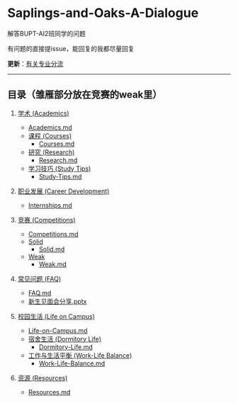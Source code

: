 # Saplings-and-Oaks-A-Dialogue
解答BUPT-AI2班同学的问题

有问题的直接提issue，能回复的我都尽量回复

**更新**：[有关专业分流](./Academics/Courses/Courses.md)

---

## 目录（雏雁部分放在竞赛的weak里）

1. [学术 (Academics)](./Academics)
   - [Academics.md](./Academics/Academics.md)
   - [课程 (Courses)](./Academics/Courses)
     - [Courses.md](./Academics/Courses/Courses.md)
   - [研究 (Research)](./Academics/Research)
     - [Research.md](./Academics/Research/Research.md)
   - [学习技巧 (Study Tips)](./Academics/Study%20Tips)
     - [Study-Tips.md](./Academics/Study%20Tips/Study-Tips.md)

2. [职业发展 (Career Development)](./Career%20Development)
   - [Internships.md](./Career%20Development/Internships.md)

3. [竞赛 (Competitions)](./Competitions)
   - [Competitions.md](./Competitions/Competitions.md)
   - [Solid](./Competitions/Solid)
     - [Solid.md](./Competitions/Solid/Solid.md)
   - [Weak](./Competitions/Weak)
     - [Weak.md](./Competitions/Weak/Weak.md)

4. [常见问题 (FAQ)](./FAQ)
   - [FAQ.md](./FAQ/FAQ.md)
   - [新生见面会分享.pptx](./FAQ/%E6%96%B0%E7%94%9F%E8%A7%81%E9%9D%A2%E4%BC%9A%E5%88%86%E4%BA%AB.pptx)

5. [校园生活 (Life on Campus)](./Life%20on%20Campus)
   - [Life-on-Campus.md](./Life%20on%20Campus/Life-on-Campus.md)
   - [宿舍生活 (Dormitory Life)](./Life%20on%20Campus/Dormitory%20Life)
     - [Dormitory-Life.md](./Life%20on%20Campus/Dormitory%20Life/Dormitory-Life.md)
   - [工作与生活平衡 (Work-Life Balance)](./Life%20on%20Campus/Work-Life%20Balance)
     - [Work-Life-Balance.md](./Life%20on%20Campus/Work-Life%20Balance/Work-Life-Balance.md)

6. [资源 (Resources)](./Resources)
   - [Resources.md](./Resources/Resources.md)

